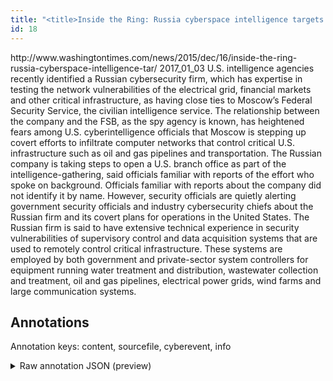 ```yaml
---
title: "<title>Inside the Ring: Russia cyberspace intelligence targets critical U.S. infrastructure - Washington Times</title>"
id: 18
---
```


<title>Inside the Ring: Russia cyberspace intelligence targets critical U.S. infrastructure - Washington Times</title>
<source> http://www.washingtontimes.com/news/2015/dec/16/inside-the-ring-russia-cyberspace-intelligence-tar/ </source>
<date> 2017_01_03 </date>
<text>
U.S. intelligence agencies recently identified a Russian cybersecurity firm, which has expertise in testing the network vulnerabilities of the electrical grid, financial markets and other critical infrastructure, as having close ties to Moscow’s Federal Security Service, the civilian intelligence service.
The relationship between the company and the FSB, as the spy agency is known, has heightened fears among U.S. cyberintelligence officials that Moscow is stepping up covert efforts to infiltrate computer networks that control critical U.S. infrastructure such as oil and gas pipelines and transportation.
The Russian company is taking steps to open a U.S. branch office as part of the intelligence-gathering, said officials familiar with reports of the effort who spoke on background.
Officials familiar with reports about the company did not identify it by name.
However, security officials are quietly alerting government security officials and industry cybersecurity chiefs about the Russian firm and its covert plans for operations in the United States.
The Russian firm is said to have extensive technical experience in security vulnerabilities of supervisory control and data acquisition systems that are used to remotely control critical infrastructure.
These systems are employed by both government and private-sector system controllers for equipment running water treatment and distribution, wastewater collection and treatment, oil and gas pipelines, electrical power grids, wind farms and large communication systems.
</text>



## Annotations

Annotation keys: content, sourcefile, cyberevent, info

<details>
<summary>Raw annotation JSON (preview)</summary>

```json
{
  "content": "U.S. intelligence agencies recently identified a Russian cybersecurity firm, which has expertise in testing the network vulnerabilities of the electrical grid, financial markets and other critical infrastructure, as having close ties to Moscow\u2019s Federal Security Service, the civilian intelligence service. The relationship between the company and the FSB, as the spy agency is known, has heightened fears among U.S. cyberintelligence officials that Moscow is stepping up covert efforts to infiltrate computer networks that control critical U.S. infrastructure such as oil and gas pipelines and transportation. The Russian company is taking steps to open a U.S. branch office as part of the intelligence-gathering, said officials familiar with reports of the effort who spoke on background. Officials familiar with reports about the company did not identify it by name. However, security officials are quietly alerting government security officials and industry cybersecurity chiefs about the Russian firm and its covert plans for operations in the United States. The Russian firm is said to have extensive technical experience in security vulnerabilities of supervisory control and data acquisition systems that are used to remotely control critical infrastructure. These systems are employed by both government and private-sector system controllers for equipment running water treatment and distribution, wastewater collection and treatment, oil and gas pipelines, electrical power grids, wind farms and large communication systems.",
  "sourcefile": "18.txt",
  "cyberevent": {
    "hopper": [
      {
        "index": 0,
        "events": [
          {
            "index": "E4",
            "type": "Vulnerability-related",
            "realis": "Actual",
            "nugget": {
              "startOffset": 1084,
              "index": "T19",
              "endOffset": 1088,
              "text": "said"
            },
            "argument": [
              {
                "index": "T20",
                "text": "security vulnerabilities",
                "endOffset": 1155,
                "role": {
                  "type": "Vulnerability"
                },
                "startOffset": 1131,
                "type": "Vulnerability"
              },
              {
                "index": "T21",
                "external_reference": {
                  "dbpediaURI": "http://dbpedia.org/resource/Data_acquisition"
                },
                "endOffset": 1207,
                "role": {
                  "type": "Vulnerable_System"
                },
                "text": "supervisory control and data acquisition systems",
                "startOffset": 1159,
                "type": "System"
              },
              {
                "index": "T22",
                "text": "remotely control critical infrastructure",
                "endOffset": 1265,
                "role": {
                  "CAPEC-Meta": "Physical Theft",
                  "type": "Capabilities",
                  "confidence": 0.9217908680438995
                },
                "startOffset": 1225,
                "type": "Capabilities"
              },
              {
                "index": "T29",
                "external_reference": {
                  "wikidataid": "Q1381038"
                },
                "endOffset": 1080,
                "role": {
                  "type": "Discoverer"
                },
                "text": "The Russian firm",
                "startOffset": 1064,
                "type": "Organization"
              }
            ],
            "subtype": "DiscoverVulnerability"
          }
        ]
      }
    ]
  },
  "info": {
    "title": "Inside the Ring: Russia cyberspace intelligence targets critical U.S. infrastructure - Washington Times",
    "date": "2017_01_03",
    "type": "text",
    "link": "http://www.washingtontimes.com/news/2015/dec/16/inside-the-ring-russia-cyberspace-intelligence-tar/"
  }
```
</details>
